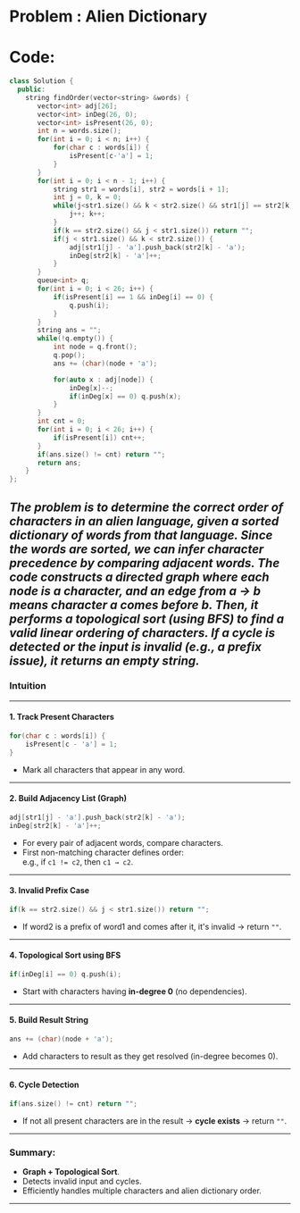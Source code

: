 # Problem : Alien Dictionary
# Code:
```c++
class Solution {
  public:
    string findOrder(vector<string> &words) {
       vector<int> adj[26];
       vector<int> inDeg(26, 0);
       vector<int> isPresent(26, 0);
       int n = words.size();
       for(int i = 0; i < n; i++) {
           for(char c : words[i]) {
               isPresent[c-'a'] = 1;
           }
       }
       for(int i = 0; i < n - 1; i++) {
           string str1 = words[i], str2 = words[i + 1];
           int j = 0, k = 0;
           while(j<str1.size() && k < str2.size() && str1[j] == str2[k]) {
               j++; k++;
           }
           if(k == str2.size() && j < str1.size()) return "";
           if(j < str1.size() && k < str2.size()) {
               adj[str1[j] - 'a'].push_back(str2[k] - 'a');
               inDeg[str2[k] - 'a']++;
           }
       }
       queue<int> q;
       for(int i = 0; i < 26; i++) {
           if(isPresent[i] == 1 && inDeg[i] == 0) {
               q.push(i);
           }
       }
       string ans = "";
       while(!q.empty()) {
           int node = q.front();
           q.pop();
           ans += (char)(node + 'a');

           for(auto x : adj[node]) {
               inDeg[x]--;
               if(inDeg[x] == 0) q.push(x);
           }
       }
       int cnt = 0;
       for(int i = 0; i < 26; i++) {
           if(isPresent[i]) cnt++;
       }
       if(ans.size() != cnt) return "";
       return ans;
    }
};
```

***The problem is to determine the correct order of characters in an alien language, given a sorted dictionary of words from that language. Since the words are sorted, we can infer character precedence by comparing adjacent words. The code constructs a directed graph where each node is a character, and an edge from a → b means character a comes before b. Then, it performs a topological sort (using BFS) to find a valid linear ordering of characters. If a cycle is detected or the input is invalid (e.g., a prefix issue), it returns an empty string.***
---

###  **Intuition**

---

####  1. **Track Present Characters**
```cpp
for(char c : words[i]) {
    isPresent[c - 'a'] = 1;
}
```
- Mark all characters that appear in any word.

---

####  2. **Build Adjacency List (Graph)**
```cpp
adj[str1[j] - 'a'].push_back(str2[k] - 'a');
inDeg[str2[k] - 'a']++;
```
- For every pair of adjacent words, compare characters.
- First non-matching character defines order:  
  e.g., if `c1 != c2`, then `c1 → c2`.

---

####  3. **Invalid Prefix Case**
```cpp
if(k == str2.size() && j < str1.size()) return "";
```
- If word2 is a prefix of word1 and comes after it, it's invalid → return `""`.

---

####  4. **Topological Sort using BFS**
```cpp
if(inDeg[i] == 0) q.push(i);
```
- Start with characters having **in-degree 0** (no dependencies).

---

####  5. **Build Result String**
```cpp
ans += (char)(node + 'a');
```
- Add characters to result as they get resolved (in-degree becomes 0).

---

####  6. **Cycle Detection**
```cpp
if(ans.size() != cnt) return "";
```
- If not all present characters are in the result → **cycle exists** → return `""`.

---

###  Summary:
- **Graph + Topological Sort**.
- Detects invalid input and cycles.
- Efficiently handles multiple characters and alien dictionary order.

---
